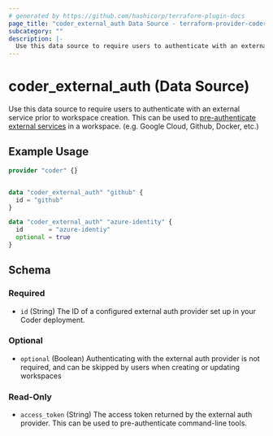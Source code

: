 ```yaml
---
# generated by https://github.com/hashicorp/terraform-plugin-docs
page_title: "coder_external_auth Data Source - terraform-provider-coder"
subcategory: ""
description: |-
  Use this data source to require users to authenticate with an external service prior to workspace creation. This can be used to pre-authenticate external services https://coder.com/docs/admin/external-auth in a workspace. (e.g. Google Cloud, Github, Docker, etc.)
---
```


# coder_external_auth (Data Source)

Use this data source to require users to authenticate with an external service prior to workspace creation. This can be used to [pre-authenticate external services](https://coder.com/docs/admin/external-auth) in a workspace. (e.g. Google Cloud, Github, Docker, etc.)

## Example Usage

```terraform
provider "coder" {}


data "coder_external_auth" "github" {
  id = "github"
}

data "coder_external_auth" "azure-identity" {
  id       = "azure-identiy"
  optional = true
}
```

<!-- schema generated by tfplugindocs -->
## Schema

### Required

- `id` (String) The ID of a configured external auth provider set up in your Coder deployment.

### Optional

- `optional` (Boolean) Authenticating with the external auth provider is not required, and can be skipped by users when creating or updating workspaces

### Read-Only

- `access_token` (String) The access token returned by the external auth provider. This can be used to pre-authenticate command-line tools.
